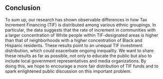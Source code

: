 ## Conclusion

To sum up, our research has shown observable differences in how Tax Increment Financing (TIF) is distributed among various ethnic groupings. In particular, the data suggests that the rate of increment in communities with a larger concentration of White people within TIF-designated areas is higher than that of neighborhoods with a higher concentration of Black and Hispanic residents. These results point to an unequal TIF investment distribution, which could exacerbate ongoing inequality. We want to share these results as far as possible, not only to educate the public but also to include local government representatives and media organizations. By doing this, we hope to encourage a more fair distribution of TIF funds and to spark enlightened public discussion on this important problem.
